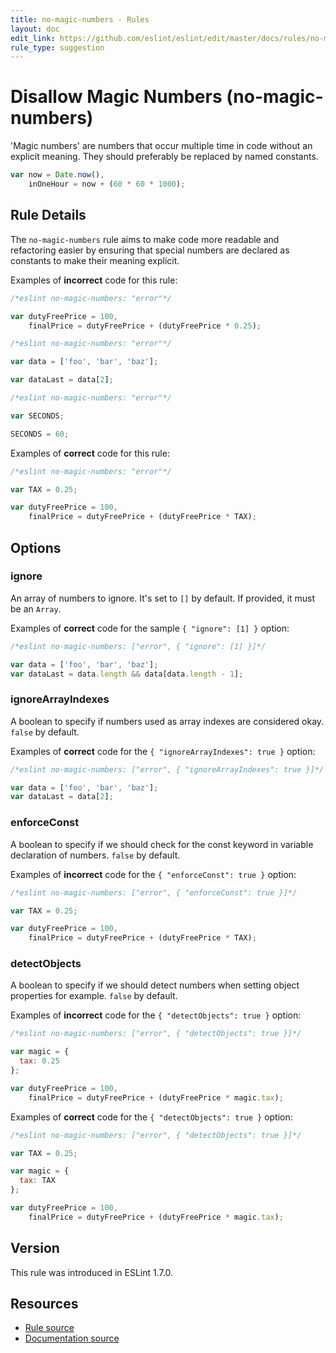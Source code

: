 ```yaml
---
title: no-magic-numbers - Rules
layout: doc
edit_link: https://github.com/eslint/eslint/edit/master/docs/rules/no-magic-numbers.md
rule_type: suggestion
---
```

<!-- Note: No pull requests accepted for this file. See README.md in the root directory for details. -->

# Disallow Magic Numbers (no-magic-numbers)

'Magic numbers' are numbers that occur multiple time in code without an explicit meaning.
They should preferably be replaced by named constants.

```js
var now = Date.now(),
    inOneHour = now + (60 * 60 * 1000);
```

## Rule Details

The `no-magic-numbers` rule aims to make code more readable and refactoring easier by ensuring that special numbers
are declared as constants to make their meaning explicit.

Examples of **incorrect** code for this rule:

```js
/*eslint no-magic-numbers: "error"*/

var dutyFreePrice = 100,
    finalPrice = dutyFreePrice + (dutyFreePrice * 0.25);
```

```js
/*eslint no-magic-numbers: "error"*/

var data = ['foo', 'bar', 'baz'];

var dataLast = data[2];
```

```js
/*eslint no-magic-numbers: "error"*/

var SECONDS;

SECONDS = 60;
```

Examples of **correct** code for this rule:

```js
/*eslint no-magic-numbers: "error"*/

var TAX = 0.25;

var dutyFreePrice = 100,
    finalPrice = dutyFreePrice + (dutyFreePrice * TAX);
```

## Options

### ignore

An array of numbers to ignore. It's set to `[]` by default.
If provided, it must be an `Array`.

Examples of **correct** code for the sample `{ "ignore": [1] }` option:

```js
/*eslint no-magic-numbers: ["error", { "ignore": [1] }]*/

var data = ['foo', 'bar', 'baz'];
var dataLast = data.length && data[data.length - 1];
```

### ignoreArrayIndexes

A boolean to specify if numbers used as array indexes are considered okay. `false` by default.

Examples of **correct** code for the `{ "ignoreArrayIndexes": true }` option:

```js
/*eslint no-magic-numbers: ["error", { "ignoreArrayIndexes": true }]*/

var data = ['foo', 'bar', 'baz'];
var dataLast = data[2];
```

### enforceConst

A boolean to specify if we should check for the const keyword in variable declaration of numbers. `false` by default.

Examples of **incorrect** code for the `{ "enforceConst": true }` option:

```js
/*eslint no-magic-numbers: ["error", { "enforceConst": true }]*/

var TAX = 0.25;

var dutyFreePrice = 100,
    finalPrice = dutyFreePrice + (dutyFreePrice * TAX);
```

### detectObjects

A boolean to specify if we should detect numbers when setting object properties for example. `false` by default.

Examples of **incorrect** code for the `{ "detectObjects": true }` option:

```js
/*eslint no-magic-numbers: ["error", { "detectObjects": true }]*/

var magic = {
  tax: 0.25
};

var dutyFreePrice = 100,
    finalPrice = dutyFreePrice + (dutyFreePrice * magic.tax);
```

Examples of **correct** code for the `{ "detectObjects": true }` option:

```js
/*eslint no-magic-numbers: ["error", { "detectObjects": true }]*/

var TAX = 0.25;

var magic = {
  tax: TAX
};

var dutyFreePrice = 100,
    finalPrice = dutyFreePrice + (dutyFreePrice * magic.tax);
```

## Version

This rule was introduced in ESLint 1.7.0.

## Resources

* [Rule source](https://github.com/eslint/eslint/tree/master/lib/rules/no-magic-numbers.js)
* [Documentation source](https://github.com/eslint/eslint/tree/master/docs/rules/no-magic-numbers.md)
